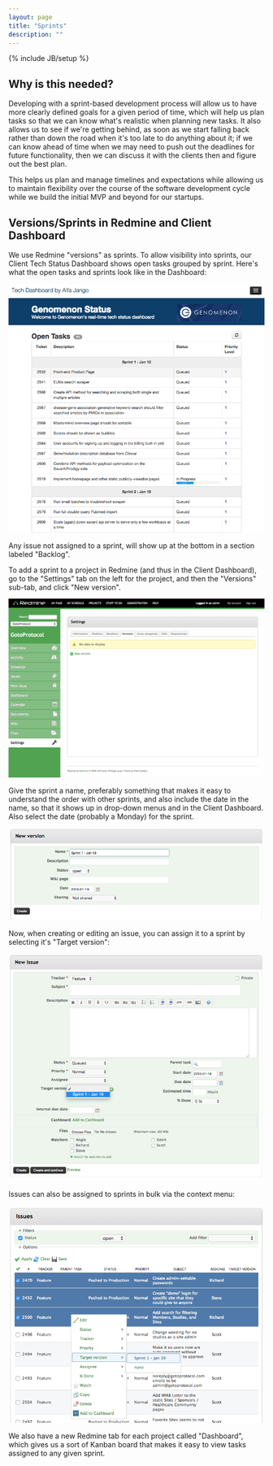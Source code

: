 ```yaml
---
layout: page
title: "Sprints"
description: ""
---
```

{% include JB/setup %}

## Why is this needed?

Developing with a sprint-based development process will allow us to have more clearly defined goals for a given period of time,
which will help us plan tasks so that we can know what's realistic when planning new tasks.
It also allows us to see if we're getting behind, as soon as we start falling back rather than down the road when it's too late to do anything about it;
if we can know ahead of time when we may need to push out the deadlines for future functionality,
then we can discuss it with the clients then and figure out the best plan.

This helps us plan and manage timelines and
expectations while allowing us to maintain flexibility over the course
of the software development cycle while we build the initial MVP and
beyond for our startups.

## Versions/Sprints in Redmine and Client Dashboard

We use Redmine "versions" as sprints. To allow visibility into sprints,
our Client Tech Status Dashboard shows open tasks grouped by sprint.
Here's what the open tasks and sprints look like in the Dashboard:

![Sprints Client Dashboard](/assets/images/sprints-client-dashboard.png)

Any issue not assigned to a sprint, will show up at the bottom in a section labeled "Backlog".

To add a sprint to a project in Redmine (and thus in the Client Dashboard), go to the "Settings" tab on the left for the project, and then the "Versions" sub-tab, and click "New version".

![Sprints Redmine Manage](/assets/images/sprints-redmine-manage.png)

Give the sprint a name, preferably something that makes it easy to understand the order with other sprints, and also include the date in the name, so that it shows up in drop-down menus and in the Client Dashboard. Also select the date (probably a Monday) for the sprint.

![Sprints Redmine Create](/assets/images/sprints-redmine-create.png)

Now, when creating or editing an issue, you can assign it to a sprint by selecting it's "Target version":

![Sprints Redmine Assign Issue](/assets/images/sprints-redmine-assign-issue.png)

Issues can also be assigned to sprints in bulk via the context menu:

![Sprints Redmine Mass-assign Issue](/assets/images/sprints-redmine-mass-assign-issue.png)

We also have a new Redmine tab for each project called "Dashboard", which gives us a sort of Kanban board that makes it easy to view tasks assigned to any given sprint.
